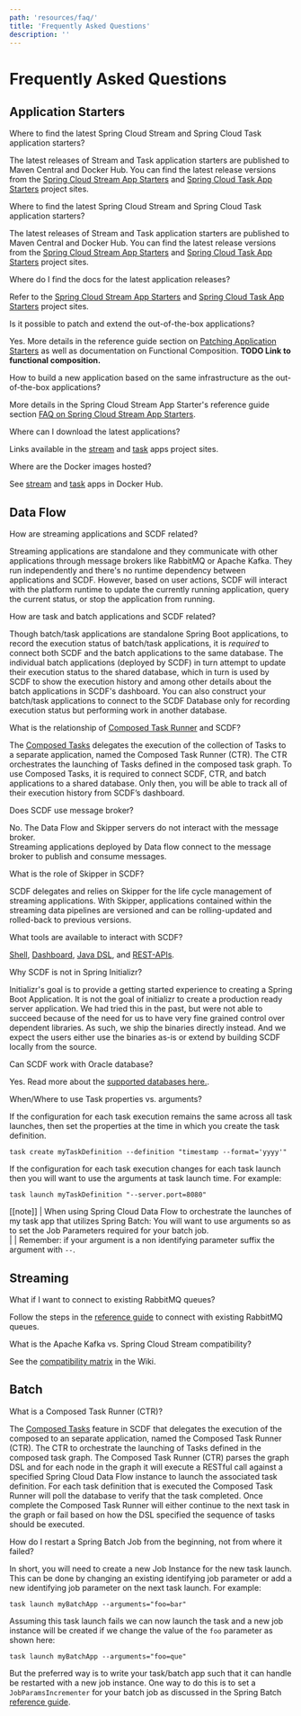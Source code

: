 ```yaml
---
path: 'resources/faq/'
title: 'Frequently Asked Questions'
description: ''
---
```


# Frequently Asked Questions

## Application Starters

<!--QUESTION-->

Where to find the latest Spring Cloud Stream and Spring Cloud Task application starters?

The latest releases of Stream and Task application starters are published to Maven Central and Docker Hub.
You can find the latest release versions from the [Spring Cloud Stream App Starters](https://cloud.spring.io/spring-cloud-stream-app-starters/) and [Spring Cloud Task App Starters](https://cloud.spring.io/spring-cloud-task-app-starters/) project sites.

<!--END_QUESTION-->

<!--QUESTION-->

Where to find the latest Spring Cloud Stream and Spring Cloud Task application starters?

The latest releases of Stream and Task application starters are published to Maven Central and Docker Hub.
You can find the latest release versions from the [Spring Cloud Stream App Starters](https://cloud.spring.io/spring-cloud-stream-app-starters/) and [Spring Cloud Task App Starters](https://cloud.spring.io/spring-cloud-task-app-starters/) project sites.

<!--END_QUESTION-->

<!--QUESTION-->

Where do I find the docs for the latest application releases?

Refer to the [Spring Cloud Stream App Starters](https://cloud.spring.io/spring-cloud-stream-app-starters/) and [Spring Cloud Task App Starters](https://cloud.spring.io/spring-cloud-task-app-starters/) project sites.

<!--END_QUESTION-->

<!--QUESTION-->

Is it possible to patch and extend the out-of-the-box applications?

Yes. More details in the reference guide section on [Patching Application Starters](https://docs.spring.io/spring-cloud-stream-app-starters/docs/%streaming-apps-version%/reference/htmlsingle/#_patching_pre_built_applications) as well as documentation on Functional Composition.
**TODO Link to functional composition.**

<!--END_QUESTION-->

<!--QUESTION-->

How to build a new application based on the same infrastructure as the out-of-the-box applications?

More details in the Spring Cloud Stream App Starter's reference guide section [FAQ on Spring Cloud Stream App Starters](https://docs.spring.io/spring-cloud-stream-app-starters/docs/%streaming-apps-version%/reference/htmlsingle/#_general_faq_on_spring_cloud_stream_app_starters).

<!--END_QUESTION-->

<!--QUESTION-->

Where can I download the latest applications?

Links available in the [stream](http://cloud.spring.io/spring-cloud-stream-app-starters/#http-repository-location-for-apps) and [task](http://cloud.spring.io/spring-cloud-task-app-starters/#http-repository-location-for-apps) apps project sites.

<!--END_QUESTION-->

<!--QUESTION-->

Where are the Docker images hosted?

See [stream](https://hub.docker.com/u/springcloudstream) and [task](https://hub.docker.com/u/springcloudtask) apps in Docker Hub.

<!--END_QUESTION-->

## Data Flow

<!--QUESTION-->

How are streaming applications and SCDF related?

Streaming applications are standalone and they communicate with other applications through message brokers like RabbitMQ or Apache Kafka.
They run independently and there's no runtime dependency between applications and SCDF.
However, based on user actions, SCDF will interact with the platform runtime to update the currently running application, query the current status, or stop the application from running.

<!--END_QUESTION-->

<!--QUESTION-->

How are task and batch applications and SCDF related?

Though batch/task applications are standalone Spring Boot applications, to record the execution status of batch/task applications, it is _required_ to connect both SCDF and the batch applications to the same database. The individual batch applications (deployed by SCDF) in turn attempt to update their execution status to the shared database, which in turn is used by SCDF to show the execution history and among other details about the batch applications in SCDF's dashboard. You can also construct your batch/task applications to connect to the SCDF Database only for recording execution status but performing work in another database.

<!--END_QUESTION-->

<!--QUESTION-->

What is the relationship of [Composed Task Runner](https://github.com/spring-cloud-task-app-starters/composed-task-runner) and SCDF?

The [Composed Tasks](https://docs.spring.io/spring-cloud-dataflow/docs/%dataflow-version%/reference/htmlsingle/#spring-cloud-dataflow-composed-tasks) delegates the execution of the collection of Tasks to a separate application, named the Composed Task Runner (CTR).
The CTR orchestrates the launching of Tasks defined in the composed task graph.
To use Composed Tasks, it is required to connect SCDF, CTR, and batch applications to a shared database. Only then, you will be able to track all of their execution history from SCDF’s dashboard.

<!--END_QUESTION-->

<!--QUESTION-->

Does SCDF use message broker?

No. The Data Flow and Skipper servers do not interact with the message broker.  
Streaming applications deployed by Data flow connect to the message broker to publish and consume messages.

<!--END_QUESTION-->

<!--QUESTION-->

What is the role of Skipper in SCDF?

SCDF delegates and relies on Skipper for the life cycle management of streaming applications. With Skipper, applications contained within the streaming data pipelines are versioned and can be rolling-updated and rolled-back to previous versions.

<!--END_QUESTION-->

<!--QUESTION-->

What tools are available to interact with SCDF?

[Shell](https://docs.spring.io/spring-cloud-dataflow/docs/%dataflow-version%/reference/htmlsingle/#shell), [Dashboard](http://docs.spring.io/spring-cloud-dataflow/docs/%dataflow-version%/reference/htmlsingle/#dashboard), [Java DSL](http://docs.spring.io/spring-cloud-dataflow/docs/%dataflow-version%/reference/htmlsingle/#spring-cloud-dataflow-stream-java-dsl), and [REST-APIs](http://docs.spring.io/spring-cloud-dataflow/docs/%dataflow-version%/reference/htmlsingle/#api-guide-resources).

<!--END_QUESTION-->

<!--QUESTION-->

Why SCDF is not in Spring Initializr?

Initializr's goal is to provide a getting started experience to creating a Spring Boot Application.
It is not the goal of initializr to create a production ready server application.
We had tried this in the past, but were not able to succeed because of the need for us to have very fine grained control over dependent libraries.
As such, we ship the binaries directly instead. And we expect the users either use the binaries as-is or extend by building SCDF locally from the source.

<!--END_QUESTION-->

<!--QUESTION-->

Can SCDF work with Oracle database?

Yes. Read more about the [supported databases here.](https://docs.spring.io/spring-cloud-dataflow/docs/%dataflow-version%/reference/htmlsingle/#configuration-local-rdbms).

<!--END_QUESTION-->

<!--QUESTION-->

When/Where to use Task properties vs. arguments?

If the configuration for each task execution remains the same across all task launches, then set the properties at the time in which you create the task definition.

```
task create myTaskDefinition --definition "timestamp --format='yyyy'"
```

If the configuration for each task execution changes for each task launch then you will want to use the arguments at task launch time. For example:

```
task launch myTaskDefinition "--server.port=8080"
```

[[note]]
| When using Spring Cloud Data Flow to orchestrate the launches of my task app that utilizes Spring Batch: You will want to use arguments so as to set the Job Parameters required for your batch job.  
|
| Remember: if your argument is a non identifying parameter suffix the argument with `--`.

<!--END_QUESTION-->

## Streaming

<!--QUESTION-->

What if I want to connect to existing RabbitMQ queues?

Follow the steps in the [reference guide](https://cloud.spring.io/spring-cloud-static/spring-cloud-stream-binder-rabbit/2.2.0.RC1/spring-cloud-stream-binder-rabbit.html#_using_existing_queuesexchanges) to connect with existing RabbitMQ queues.

<!--END_QUESTION-->

<!--QUESTION-->

What is the Apache Kafka vs. Spring Cloud Stream compatibility?

See the [compatibility matrix](https://github.com/spring-cloud/spring-cloud-stream/wiki/Kafka-Client-Compatibility) in the Wiki.

<!--END_QUESTION-->

## Batch

<!--QUESTION-->

What is a Composed Task Runner (CTR)?

The [Composed Tasks](https://docs.spring.io/spring-cloud-dataflow/docs/%dataflow-version%/reference/htmlsingle/#spring-cloud-dataflow-composed-tasks) feature in SCDF that delegates the execution of the composed to an separate application, named the Composed Task Runner (CTR).
The CTR to orchestrate the launching of Tasks defined in the composed task graph.
The Composed Task Runner (CTR) parses the graph DSL and for each node in the graph it will execute a RESTful call against a specified Spring Cloud Data Flow instance to launch the associated task definition.
For each task definition that is executed the Composed Task Runner will poll the database to verify that the task completed.
Once complete the Composed Task Runner will either continue to the next task in the graph or fail based on how the DSL specified the sequence of tasks should be executed.

<!--END_QUESTION-->

<!--QUESTION-->

How do I restart a Spring Batch Job from the beginning, not from where it failed?

In short, you will need to create a new Job Instance for the new task launch. This can be done by changing an existing identifying job parameter or add a new identifying job parameter on the next task launch. For example:

```
task launch myBatchApp --arguments="foo=bar"
```

Assuming this task launch fails we can now launch the task and a new job instance will be created if we change the value of the `foo` parameter as shown here:

```
task launch myBatchApp --arguments="foo=que"
```

But the preferred way is to write your task/batch app such that it can handle be restarted with a new job instance. One way to do this is to set a `JobParamsIncrementer` for your batch job as discussed in the Spring Batch [reference guide](https://docs.spring.io/spring-batch/trunk/reference/html/configureJob.html#JobParametersIncrementer).

<!--END_QUESTION-->
